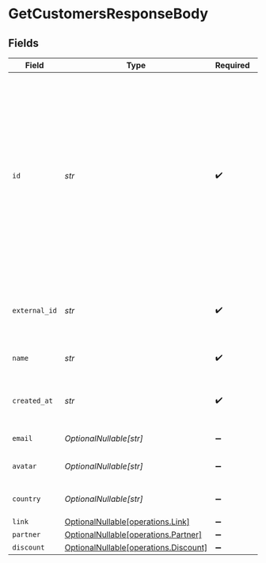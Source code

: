 # GetCustomersResponseBody


## Fields

| Field                                                                                                                                                                                                         | Type                                                                                                                                                                                                          | Required                                                                                                                                                                                                      | Description                                                                                                                                                                                                   |
| ------------------------------------------------------------------------------------------------------------------------------------------------------------------------------------------------------------- | ------------------------------------------------------------------------------------------------------------------------------------------------------------------------------------------------------------- | ------------------------------------------------------------------------------------------------------------------------------------------------------------------------------------------------------------- | ------------------------------------------------------------------------------------------------------------------------------------------------------------------------------------------------------------- |
| `id`                                                                                                                                                                                                          | *str*                                                                                                                                                                                                         | :heavy_check_mark:                                                                                                                                                                                            | The unique ID of the customer. You may use either the customer's `id` on Dub (obtained via `/customers` endpoint) or their `externalId` (unique ID within your system, prefixed with `ext_`, e.g. `ext_123`). |
| `external_id`                                                                                                                                                                                                 | *str*                                                                                                                                                                                                         | :heavy_check_mark:                                                                                                                                                                                            | Unique identifier for the customer in the client's app.                                                                                                                                                       |
| `name`                                                                                                                                                                                                        | *str*                                                                                                                                                                                                         | :heavy_check_mark:                                                                                                                                                                                            | Name of the customer.                                                                                                                                                                                         |
| `created_at`                                                                                                                                                                                                  | *str*                                                                                                                                                                                                         | :heavy_check_mark:                                                                                                                                                                                            | The date the customer was created.                                                                                                                                                                            |
| `email`                                                                                                                                                                                                       | *OptionalNullable[str]*                                                                                                                                                                                       | :heavy_minus_sign:                                                                                                                                                                                            | Email of the customer.                                                                                                                                                                                        |
| `avatar`                                                                                                                                                                                                      | *OptionalNullable[str]*                                                                                                                                                                                       | :heavy_minus_sign:                                                                                                                                                                                            | Avatar URL of the customer.                                                                                                                                                                                   |
| `country`                                                                                                                                                                                                     | *OptionalNullable[str]*                                                                                                                                                                                       | :heavy_minus_sign:                                                                                                                                                                                            | Country of the customer.                                                                                                                                                                                      |
| `link`                                                                                                                                                                                                        | [OptionalNullable[operations.Link]](../../models/operations/link.md)                                                                                                                                          | :heavy_minus_sign:                                                                                                                                                                                            | N/A                                                                                                                                                                                                           |
| `partner`                                                                                                                                                                                                     | [OptionalNullable[operations.Partner]](../../models/operations/partner.md)                                                                                                                                    | :heavy_minus_sign:                                                                                                                                                                                            | N/A                                                                                                                                                                                                           |
| `discount`                                                                                                                                                                                                    | [OptionalNullable[operations.Discount]](../../models/operations/discount.md)                                                                                                                                  | :heavy_minus_sign:                                                                                                                                                                                            | N/A                                                                                                                                                                                                           |